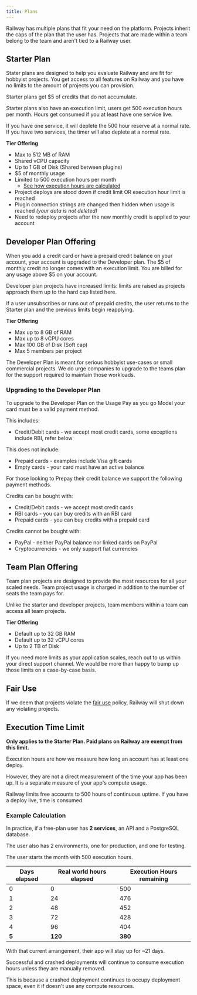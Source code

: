 ```yaml
---
title: Plans
---
```


Railway has multiple plans that fit your need on the platform. Projects inherit the caps of the plan that the user has. Projects that are made within a team belong to the team and aren't tied to a Railway user.

## Starter Plan

Stater plans are designed to help you evaluate Railway and are fit for hobbyist projects. You get access to all features on Railway and you have no limits to the amount of projects you can provision.

Starter plans get $5 of credits that do not accumulate.

Starter plans also have an execution limit, users get 500 execution hours per month. Hours get consumed if you at least have one service live.

If you have one service, it will deplete the 500 hour reserve at a normal rate. If you have two services, the timer will also deplete at a normal rate.

**Tier Offering**

- Max to 512 MB of RAM
- Shared vCPU capacity
- Up to 1 GB of Disk (Shared between plugins)
- $5 of monthly usage
- Limited to 500 execution hours per month
  - [See how execution hours are calculated](#execution-time-limit)
- Project deploys are stood down if credit limit OR execution hour limit is reached
- Plugin connection strings are changed then hidden when usage is reached _(your data is not deleted)_
- Need to redeploy projects after the new monthly credit is applied to your account

## Developer Plan Offering

When you add a credit card or have a prepaid credit balance on your account, your account is upgraded to the Developer plan. The $5 of monthly credit no longer comes with an execution limit. You are billed for any usage above $5 on your account.

Developer plan projects have increased limits: limits are raised as projects approach them up to the hard cap listed here.

If a user unsubscribes or runs out of prepaid credits, the user returns to the Starter plan and the previous limits begin reapplying.

**Tier Offering**

- Max up to 8 GB of RAM
- Max up to 8 vCPU cores
- Max 100 GB of Disk (Soft cap)
- Max 5 members per project

The Developer Plan is meant for serious hobbyist use-cases or small commercial projects. We do urge companies to upgrade to the teams plan for the support required to maintain those workloads.

### Upgrading to the Developer Plan

To upgrade to the Developer Plan on the Usage Pay as you go Model your card must be a valid payment method.

This includes:

- Credit/Debit cards - we accept most credit cards, some exceptions include RBI, refer below

This does not include:

- Prepaid cards - examples include Visa gift cards
- Empty cards - your card must have an active balance

For those looking to Prepay their credit balance we support the following payment methods.

Credits can be bought with:

- Credit/Debit cards - we accept most credit cards
- RBI cards - you can buy credits with an RBI card
- Prepaid cards - you can buy credits with a prepaid card

Credits cannot be bought with:

- PayPal - neither PayPal balance nor linked cards on PayPal
- Cryptocurrencies - we only support fiat currencies

## Team Plan Offering

Team plan projects are designed to provide the most resources for all your scaled needs. Team project usage is charged in addition to the number of seats the team pays for.

Unlike the starter and developer projects, team members within a team can access all team projects.

**Tier Offering**

- Default up to 32 GB RAM
- Default up to 32 vCPU cores
- Up to 2 TB of Disk

If you need more limits as your application scales, reach out to us within your direct support channel. We would be more than happy to bump up those limits on a case-by-case basis.

## Fair Use

If we deem that projects violate the [fair use](https://railway.app/legal/fair-use) policy, Railway will shut down any violating projects.

## Execution Time Limit

**Only applies to the Starter Plan. Paid plans on Railway are exempt from this limit.**

Execution hours are how we measure how long an account has at least one deploy.

However, they are not a direct measurement of the time your app has been up. It is a separate measure of your app's compute usage.

Railway limits free accounts to 500 hours of continuous uptime. If you have a deploy live, time is consumed.

### Example Calculation

In practice, if a free-plan user has **2 services**, an API and a PostgreSQL database.

The user also has 2 environments, one for production, and one for testing.

The user starts the month with 500 execution hours.

| Days elapsed | Real world hours elapsed | Execution Hours remaining |
| ------------ | ------------------------ | ------------------------- |
| 0            | 0                        | 500                       |
| 1            | 24                       | 476                       |
| 2            | 48                       | 452                       |
| 3            | 72                       | 428                       |
| 4            | 96                       | 404                       |
| **5**        | **120**                  | **380**                   |

With that current arrangement, their app will stay up for ~21 days.

Successful and crashed deployments will continue to consume execution hours unless they are manually removed.

This is because a crashed deployment continues to occupy deployment space, even it if doesn't use any compute resources.
